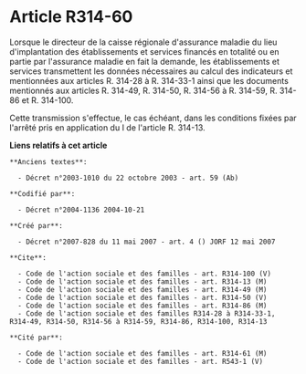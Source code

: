 # Article R314-60

Lorsque le directeur de la caisse régionale d'assurance maladie du lieu d'implantation des établissements et services
financés en totalité ou en partie par l'assurance maladie en fait la demande, les établissements et services transmettent les
données nécessaires au calcul des indicateurs et mentionnées aux articles R. 314-28 à R. 314-33-1 ainsi que les documents
mentionnés aux articles R. 314-49, R. 314-50, R. 314-56 à R. 314-59, R. 314-86 et R. 314-100.

Cette transmission s'effectue, le cas échéant, dans les conditions fixées par l'arrêté pris en application du I de l'article
R. 314-13.

**Liens relatifs à cet article**

	**Anciens textes**:

	  - Décret n°2003-1010 du 22 octobre 2003 - art. 59 (Ab)

	**Codifié par**:

	  - Décret n°2004-1136 2004-10-21

	**Créé par**:

	  - Décret n°2007-828 du 11 mai 2007 - art. 4 () JORF 12 mai 2007

	**Cite**:

	  - Code de l'action sociale et des familles - art. R314-100 (V)
	  - Code de l'action sociale et des familles - art. R314-13 (M)
	  - Code de l'action sociale et des familles - art. R314-49 (M)
	  - Code de l'action sociale et des familles - art. R314-50 (V)
	  - Code de l'action sociale et des familles - art. R314-86 (M)
	  - Code de l'action sociale et des familles R314-28 à R314-33-1, R314-49, R314-50, R314-56 à R314-59, R314-86, R314-100, R314-13

	**Cité par**:

	  - Code de l'action sociale et des familles - art. R314-61 (M)
	  - Code de l'action sociale et des familles - art. R543-1 (V)
